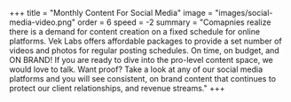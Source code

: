 +++
title = "Monthly Content For Social Media"
image = "images/social-media-video.png"
order = 6
speed = -2
summary = "Comapnies realize there is a demand for content creation on a fixed schedule for online platforms. Vek Labs offers affordable packages to provide a set number of videos and photos for regular posting schedules. On time, on budget, and ON BRAND! If you are ready to dive into the pro-level content space, we would love to talk. Want proof? Take a look at any of our social media platforms and you will see consistent, on brand content that  continues to protect our client relationships, and revenue streams."
+++
